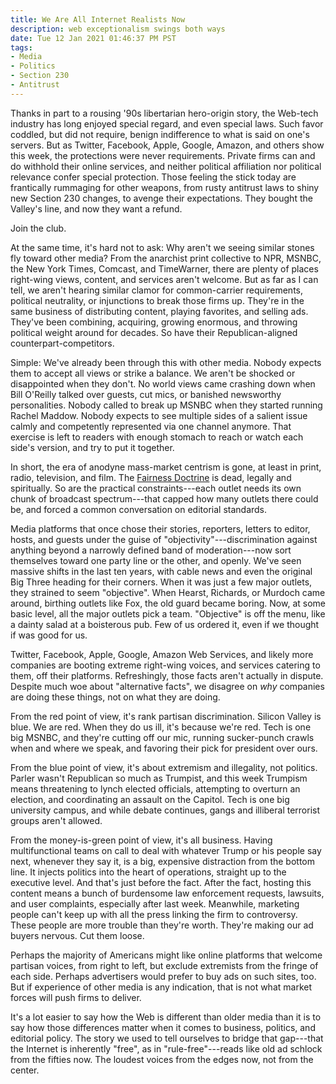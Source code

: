 ```yaml
---
title: We Are All Internet Realists Now
description: web exceptionalism swings both ways
date: Tue 12 Jan 2021 01:46:37 PM PST
tags:
- Media
- Politics
- Section 230
- Antitrust
---
```


Thanks in part to a rousing '90s libertarian hero-origin story, the Web-tech industry has long enjoyed special regard, and even special laws.  Such favor coddled, but did not require, benign indifference to what is said on one's servers.  But as Twitter, Facebook, Apple, Google, Amazon, and others show this week, the protections were never requirements.  Private firms can and do withhold their online services, and neither political affiliation nor political relevance confer special protection.  Those feeling the stick today are frantically rummaging for other weapons, from rusty antitrust laws to shiny new Section 230 changes, to avenge their expectations.  They bought the Valley's line, and now they want a refund.

Join the club.

At the same time, it's hard not to ask: Why aren't we seeing similar stones fly toward other media?  From the anarchist print collective to NPR, MSNBC, the New York Times, Comcast, and TimeWarner, there are plenty of places right-wing views, content, and services aren't welcome.  But as far as I can tell, we aren't hearing similar clamor for common-carrier requirements, political neutrality, or injunctions to break those firms up.  They're in the same business of distributing content, playing favorites, and selling ads.  They've been combining, acquiring, growing enormous, and throwing political weight around for decades.  So have their Republican-aligned counterpart-competitors.

Simple: We've already been through this with other media.  Nobody expects them to accept all views or strike a balance.  We aren't be shocked or disappointed when they don't.  No world views came crashing down when Bill O'Reilly talked over guests, cut mics, or banished newsworthy personalities.  Nobody called to break up MSNBC when they started running Rachel Maddow.  Nobody expects to see multiple sides of a salient issue calmly and competently represented via one channel anymore.  That exercise is left to readers with enough stomach to reach or watch each side's version, and try to put it together.

In short, the era of anodyne mass-market centrism is gone, at least in print, radio, television, and film.  The [Fairness Doctrine](https://en.wikipedia.org/wiki/FCC_fairness_doctrine) is dead, legally and spiritually.  So are the practical constraints---each outlet needs its own chunk of broadcast spectrum---that capped how many outlets there could be, and forced a common conversation on editorial standards.

Media platforms that once chose their stories, reporters, letters to editor, hosts, and guests under the guise of "objectivity"---discrimination against anything beyond a narrowly defined band of moderation---now sort themselves toward one party line or the other, and openly.  We've seen massive shifts in the last ten years, with cable news and even the original Big Three heading for their corners.  When it was just a few major outlets, they strained to seem "objective".  When Hearst, Richards, or Murdoch came around, birthing outlets like Fox, the old guard became boring.  Now, at some basic level, all the major outlets pick a team.  "Objective" is off the menu, like a dainty salad at a boisterous pub.  Few of us ordered it, even if we thought if was good for us.

Twitter, Facebook, Apple, Google, Amazon Web Services, and likely more companies are booting extreme right-wing voices, and services catering to them, off their platforms.  Refreshingly, those facts aren't actually in dispute.  Despite much woe about "alternative facts", we disagree on _why_ companies are doing these things, not on what they are doing.

From the red point of view, it's rank partisan discrimination.  Silicon Valley is blue.  We are red.  When they do us ill, it's because we're red.  Tech is one big MSNBC, and they're cutting off our mic, running sucker-punch crawls when and where we speak, and favoring their pick for president over ours.

From the blue point of view, it's about extremism and illegality, not politics.  Parler wasn't Republican so much as Trumpist, and this week Trumpism means threatening to lynch elected officials, attempting to overturn an election, and coordinating an assault on the Capitol.  Tech is one big university campus, and while debate continues, gangs and illiberal terrorist groups aren't allowed.

From the money-is-green point of view, it's all business.  Having multifunctional teams on call to deal with whatever Trump or his people say next, whenever they say it, is a big, expensive distraction from the bottom line.  It injects politics into the heart of operations, straight up to the executive level.  And that's just before the fact.  After the fact, hosting this content means a bunch of burdensome law enforcement requests, lawsuits, and user complaints, especially after last week.  Meanwhile, marketing people can't keep up with all the press linking the firm to controversy.  These people are more trouble than they're worth.  They're making our ad buyers nervous.  Cut them loose.

Perhaps the majority of Americans might like online platforms that welcome partisan voices, from right to left, but exclude extremists from the fringe of each side.  Perhaps advertisers would prefer to buy ads on such sites, too.  But if experience of other media is any indication, that is not what market forces will push firms to deliver.

It's a lot easier to say how the Web is different than older media than it is to say how those differences matter when it comes to business, politics, and editorial policy.  The story we used to tell ourselves to bridge that gap---that the Internet is inherently "free", as in "rule-free"---reads like old ad schlock from the fifties now.  The loudest voices from the edges now, not from the center.
